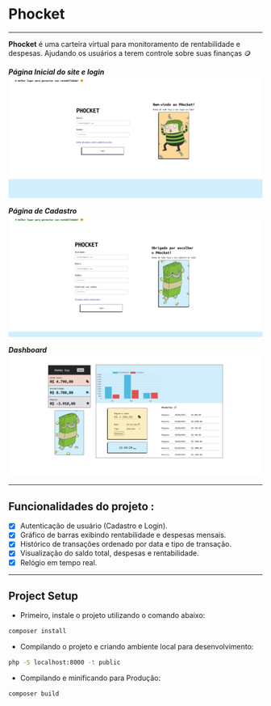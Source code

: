 # Phocket

---

**Phocket** é uma carteira virtual para monitoramento de rentabilidade e despesas.
Ajudando os usuários a terem controle sobre suas finanças 🪙

**_Página Inicial do site e login_**
![Home do Site](/public/assets/imgs/readme/phocket_login.png "Home do Site")

**_Página de Cadastro_**
![Página de cadastro](/public/assets/imgs/readme/phocket_cadastrar.png "Página de Cadastro")

**_Dashboard_**
![Dashboard](/public/assets/imgs/readme/phocket_dashboard.png "Dashboard")

---

## Funcionalidades do projeto :

- [x] Autenticação de usuário (Cadastro e Login).
- [x] Gráfico de barras exibindo rentabilidade e despesas mensais.
- [x] Histórico de transações ordenado por data e tipo de transação.
- [x] Visualização do saldo total, despesas e rentabilidade.
- [x] Relógio em tempo real.

---

## Project Setup

- Primeiro, instale o projeto utilizando o comando abaixo:

```sh
composer install
```

- Compilando o projeto e criando ambiente local para desenvolvimento:

```sh
php -S localhost:8000 -t public
```

- Compilando e minificando para Produção:

```sh
composer build
```
